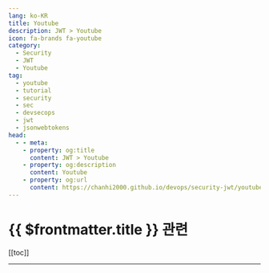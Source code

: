 ```yaml
---
lang: ko-KR
title: Youtube
description: JWT > Youtube
icon: fa-brands fa-youtube
category:
  - Security
  - JWT
  - Youtube
tag: 
  - youtube
  - tutorial
  - security
  - sec
  - devsecops
  - jwt
  - jsonwebtokens
head:
  - - meta:
    - property: og:title
      content: JWT > Youtube
    - property: og:description
      content: Youtube
    - property: og:url
      content: https://chanhi2000.github.io/devops/security-jwt/youtube.html
---
```


# {{ $frontmatter.title }} 관련

[[toc]]

---

<MyYouTubeItems jsonName="yu-tom-delalande" /><!-- Tom Delalande -->
<MyYouTubeItems jsonName="yu-codersee" /><!-- Codersee- Kotlin on the backend -->
<MyYouTubeItems jsonName="yu-TechRaj156" /><!-- Tech Raj -->

<TagLinks />
